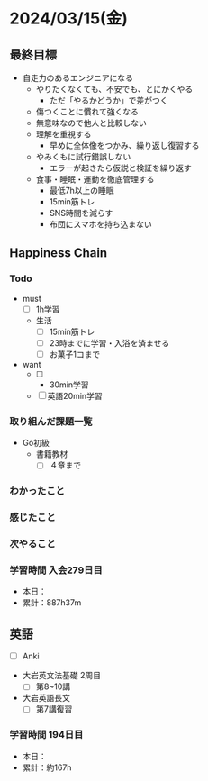 # 2024/03/15(金)

## 最終目標

- 自走力のあるエンジニアになる
  - やりたくなくても、不安でも、とにかくやる
    - ただ「やるかどうか」で差がつく
  - 傷つくことに慣れて強くなる
  - 無意味なので他人と比較しない
  - 理解を重視する
    - 早めに全体像をつかみ、繰り返し復習する
  - やみくもに試行錯誤しない
    - エラーが起きたら仮説と検証を繰り返す
  - 食事・睡眠・運動を徹底管理する
    - 最低7h以上の睡眠
    - 15min筋トレ
    - SNS時間を減らす
    - 布団にスマホを持ち込まない

## Happiness Chain

### Todo

- must
  - [ ] 1h学習
  - 生活
    - [ ] 15min筋トレ
    - [ ] 23時までに学習・入浴を済ませる
    - [ ] お菓子1コまで
- want
  - [ ] + 30min学習
  - [ ] 英語20min学習

### 取り組んだ課題一覧

- Go初級
  - 書籍教材
    - [ ] ４章まで

### わかったこと

### 感じたこと

### 次やること

### 学習時間 入会279日目

- 本日：
- 累計：887h37m

## 英語

- [ ] Anki
- 大岩英文法基礎 2周目
  - [ ] 第8~10講
- 大岩英語長文
  - [ ] 第7講復習

### 学習時間 194日目

- 本日：
- 累計：約167h
